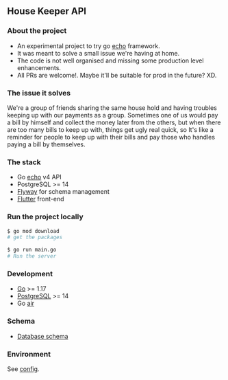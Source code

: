 ## House Keeper API

### About the project
- An experimental project to try go [echo](https://github.com/labstack/echo) framework.
- It was meant to solve a small issue we're having at home.
- The code is not well organised and missing some production level enhancements.
- All PRs are welcome!. Maybe it'll be suitable for prod in the future? XD.
### The issue it solves
We're a group of friends sharing the same house hold and having troubles keeping up with our payments as a group. Sometimes one of us would pay a bill by himself and collect the money later from the others, but when there are too many bills to keep up with, things get ugly real quick, so It's like a reminder for people to keep up with their bills and pay those who handles paying a bill by themselves.
### The stack
- Go [echo](https://github.com/labstack/echo) v4 API
- PostgreSQL >= 14
- [Flyway](https://flywaydb.org/) for schema management
- [Flutter](https://flutter.dev/) front-end
### Run the project locally
 ```bash
 $ go mod download
 # get the packages

 $ go run main.go
 # Run the server
 ```

### Development
-	[Go](https://go.dev/doc/install) >= 1.17
-	[PostgreSQL](https://www.postgresql.org/download/) >= 14
-	Go [air](https://github.com/cosmtrek/air) 

### Schema
-	[Database schema](https://github.com/mustafabalila/house-keeper-db-schema)
 ### Environment

 See [config](./.env.sample).
